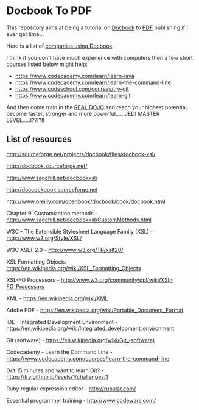 # Docbook To PDF

This repository aims at being a tutorial on [Docbook](http://docbook.sourceforge.net/) to [PDF](https://acrobat.adobe.com/au/en/products/about-adobe-pdf.html) publishing if I ever get time...

Here is a list of [companies using Docbook](https://github.com/docbook/wiki/wiki/WhoUsesDocBook).

I think if you don't have much experience with computers then a few short courses listed below might help:

- https://www.codecademy.com/learn/learn-java
- https://www.codecademy.com/learn/learn-the-command-line
- https://www.codeschool.com/courses/try-git
- https://www.codecademy.com/learn/learn-git

And then come train in the [REAL DOJO](http://www.codewars.com) and reach your highest potential, become faster, stronger and more powerful......JEDI MASTER LEVEL.....!??!?!!  

## List of resources

http://sourceforge.net/projects/docbook/files/docbook-xsl/

http://docbook.sourceforge.net/

http://www.sagehill.net/docbookxsl/

http://doccookbook.sourceforge.net

http://www.oreilly.com/openbook/docbook/book/docbook.html

Chapter 9. Customization methods - http://www.sagehill.net/docbookxsl/CustomMethods.html

W3C - The Extensible Stylesheet Language Family (XSL) - http://www.w3.org/Style/XSL/

W3C XSLT 2.0 - http://www.w3.org/TR/xslt20/

XSL Formatting Objects - https://en.wikipedia.org/wiki/XSL_Formatting_Objects

XSL-FO Processors - http://www.w3.org/community/ppl/wiki/XSL-FO_Processors

XML - https://en.wikipedia.org/wiki/XML

Adobe PDF - https://en.wikipedia.org/wiki/Portable_Document_Format

IDE - Integrated Development Environment - https://en.wikipedia.org/wiki/Integrated_development_environment

Git (software) - https://en.wikipedia.org/wiki/Git_(software)

Codecademy - Learn the Command Line - https://www.codecademy.com/courses/learn-the-command-line

Got 15 minutes and want to learn Git? - https://try.github.io/levels/1/challenges/1

Ruby regular expression editor - http://rubular.com/

Essential programmer training - http://www.codewars.com/
